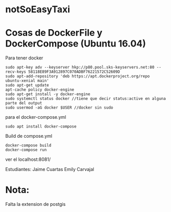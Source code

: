 # notSoEasyTaxi

# Cosas de DockerFile y DockerCompose (Ubuntu 16.04)

Para tener docker

```
sudo apt-key adv --keyserver hkp://p80.pool.sks-keyservers.net:80 --recv-keys 58118E89F3A912897C070ADBF76221572C52609D
sudo apt-add-repository 'deb https://apt.dockerproject.org/repo ubuntu-xenial main'
sudo apt-get update
apt-cache policy docker-engine
sudo apt-get install -y docker-engine
sudo systemctl status docker //tiene que decir status:active en alguna parte del output
sudo usermod -aG docker $USER //docker sin sudo
```

para el docker-compose.yml
```
sudo apt install docker-compose
```

Build de compose.yml
```
docker-compose build
docker-compose run
```
ver el localhost:8081/

Estudiantes:
Jaime Cuartas
Emily Carvajal

# Nota: 
Falta la extension de postgis
